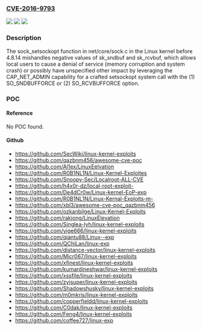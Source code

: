 ### [CVE-2016-9793](https://cve.mitre.org/cgi-bin/cvename.cgi?name=CVE-2016-9793)
![](https://img.shields.io/static/v1?label=Product&message=n%2Fa&color=blue)
![](https://img.shields.io/static/v1?label=Version&message=n%2Fa&color=blue)
![](https://img.shields.io/static/v1?label=Vulnerability&message=n%2Fa&color=brighgreen)

### Description

The sock_setsockopt function in net/core/sock.c in the Linux kernel before 4.8.14 mishandles negative values of sk_sndbuf and sk_rcvbuf, which allows local users to cause a denial of service (memory corruption and system crash) or possibly have unspecified other impact by leveraging the CAP_NET_ADMIN capability for a crafted setsockopt system call with the (1) SO_SNDBUFFORCE or (2) SO_RCVBUFFORCE option.

### POC

#### Reference
No POC found.

#### Github
- https://github.com/SecWiki/linux-kernel-exploits
- https://github.com/qazbnm456/awesome-cve-poc
- https://github.com/Al1ex/LinuxEelvation
- https://github.com/R0B1NL1N/Linux-Kernel-Exploites
- https://github.com/Snoopy-Sec/Localroot-ALL-CVE
- https://github.com/h4x0r-dz/local-root-exploit-
- https://github.com/De4dCr0w/Linux-kernel-EoP-exp
- https://github.com/R0B1NL1N/Linux-Kernal-Exploits-m-
- https://github.com/xbl3/awesome-cve-poc_qazbnm456
- https://github.com/ozkanbilge/Linux-Kernel-Exploits
- https://github.com/rakjong/LinuxElevation
- https://github.com/Singlea-lyh/linux-kernel-exploits
- https://github.com/yige666/linux-kernel-exploits
- https://github.com/qiantu88/Linux--exp
- https://github.com/QChiLan/linux-exp
- https://github.com/distance-vector/linux-kernel-exploits
- https://github.com/Micr067/linux-kernel-exploits
- https://github.com/xfinest/linux-kernel-exploits
- https://github.com/kumardineshwar/linux-kernel-exploits
- https://github.com/xssfile/linux-kernel-exploits
- https://github.com/zyjsuper/linux-kernel-exploits
- https://github.com/Shadowshusky/linux-kernel-exploits
- https://github.com/m0mkris/linux-kernel-exploits
- https://github.com/copperfieldd/linux-kernel-exploits
- https://github.com/C0dak/linux-kernel-exploits
- https://github.com/Feng4/linux-kernel-exploits
- https://github.com/coffee727/linux-exp

